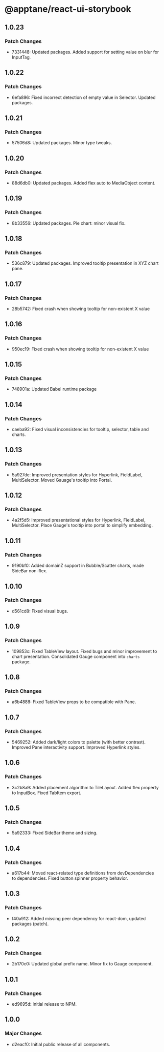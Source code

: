# @apptane/react-ui-storybook

## 1.0.23

### Patch Changes

- 7331448: Updated packages. Added support for setting value on blur for InputTag.

## 1.0.22

### Patch Changes

- 6efa896: Fixed incorrect detection of empty value in Selector. Updated packages.

## 1.0.21

### Patch Changes

- 57506d8: Updated packages. Minor type tweaks.

## 1.0.20

### Patch Changes

- 88d6db0: Updated packages. Added flex auto to MediaObject content.

## 1.0.19

### Patch Changes

- 8b33556: Updated packages. Pie chart: minor visual fix.

## 1.0.18

### Patch Changes

- 536c879: Updated packages. Improved tooltip presentation in XYZ chart pane.

## 1.0.17

### Patch Changes

- 28b5742: Fixed crash when showing tooltip for non-existent X value

## 1.0.16

### Patch Changes

- 950ec19: Fixed crash when showing tooltip for non-existent X value

## 1.0.15

### Patch Changes

- 748901a: Updated Babel runtime package

## 1.0.14

### Patch Changes

- caeba92: Fixed visual inconsistencies for tooltip, selector, table and charts.

## 1.0.13

### Patch Changes

- 5a927de: Improved presentation styles for Hyperlink, FieldLabel, MultiSelector. Moved Gauage's tooltip into Portal.

## 1.0.12

### Patch Changes

- 4a2f5d5: Improved presentational styles for Hyperlink, FieldLabel, MultiSelector. Place Gauge's tooltip into portal to simplify embedding.

## 1.0.11

### Patch Changes

- 9190bf0: Added domainZ support in Bubble/Scatter charts, made SideBar non-flex.

## 1.0.10

### Patch Changes

- d561cd8: Fixed visual bugs.

## 1.0.9

### Patch Changes

- 109853c: Fixed TableView layout. Fixed bugs and minor improvement to chart presentation. Consolidated Gauge component into `charts` package.

## 1.0.8

### Patch Changes

- a6b4888: Fixed TableView props to be compatible with Pane.

## 1.0.7

### Patch Changes

- 5469252: Added dark/light colors to palette (with better contrast). Improved Pane interactivity support. Improved Hyperlink styles.

## 1.0.6

### Patch Changes

- 3c2b8a9: Added placement algorithm to TileLayout. Added flex property to InputBox. Fixed TabItem export.

## 1.0.5

### Patch Changes

- 5a92333: Fixed SideBar theme and sizing.

## 1.0.4

### Patch Changes

- a617b44: Moved react-related type definitions from devDependencies to dependencies. Fixed button spinner property behavior.

## 1.0.3

### Patch Changes

- f40a912: Added missing peer dependency for react-dom, updated packages (patch).

## 1.0.2

### Patch Changes

- 2b170c0: Updated global prefix name. Minor fix to Gauge component.

## 1.0.1

### Patch Changes

- ed9695d: Initial release to NPM.

## 1.0.0

### Major Changes

- d2eacf0: Initial public release of all components.
